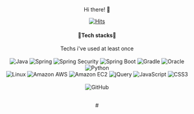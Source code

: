 <div align="center">
Hi there! 👋
  
[![Hits](https://hits.seeyoufarm.com/api/count/incr/badge.svg?url=https%3A%2F%2Fgithub.com%2Fttaehee&count_bg=%232E51EF&title_bg=%231B1919&icon=icq.svg&icon_color=%23E7E7E7&title=hits&edge_flat=false)](https://hits.seeyoufarm.com)

<div align="center"><h4> 🍊Tech stacks🌼</h4></div>
Techs i've used at least once <br/><br/>

<div align=center> 
<img alt="Java" src ="https://img.shields.io/badge/java-5BC4EE.svg?&style=flat-square,&logo=java&logoColor=white"/> 
<img alt="Spring" src="https://img.shields.io/badge/-Spring-006600?style=flat-square,&logo=Spring&logoColor=white">
<img alt="Spring Security" src="https://img.shields.io/badge/-Spring Security-6DB33F?style=flat-square,&logo=Spring Security&logoColor=white"> 
<img alt="Spring Boot" src="https://img.shields.io/badge/-Spring Boot-6DB33F?style=flat-square,&logo=Spring Boot&logoColor=white">
<img alt="Gradle" src="https://img.shields.io/badge/-Gradle-02303A?style=flat-square,e&logo=Gradle&logoColor=white">
<img alt="Oracle" src ="https://img.shields.io/badge/Oracle-F80000?&style=flat-square,&logo=Oracle&logoColor=white"/>
<img alt="Python" src ="https://img.shields.io/badge/Python-3776AB.svg?&style=flat-square,&logo=Python&logoColor=white"/> <br/>
<img alt="Linux" src ="https://img.shields.io/badge/Linux-1793D1?&style=flat-square,&logo=Linux&logoColor=white"/>
<img alt="Amazon AWS" src="https://img.shields.io/badge/Amazon AWS-999999.svg?style=flat-square,&logo=Amazon%20AWS&logoColor=white"/> 
<img alt="Amazon EC2" src="https://img.shields.io/badge/-Amazon EC2-FF8282.svg?style=flat-square,&logo=Amazon EC2&logoColor=white">
<img alt="jQuery" src ="https://img.shields.io/badge/jQuery-9266CC.svg?&style=flat-square,&logo=jQuery&logoColor=white"/>
<img alt="JavaScript" src ="https://img.shields.io/badge/JavaScript-FDC43E.svg?&style=flat-square,&logo=JavaScript&logoColor=white"/>
<img alt="CSS3" src ="https://img.shields.io/badge/CSS3-F08705.svg?&style=flat-square,&logo=CSS3&logoColor=white"/> <br/><br/>

<img alt="GitHub" src ="https://img.shields.io/badge/GitHub-181717?&style=flat-square,&logo=GitHub&logoColor=white"/>
</div>

<br/>#<br/>

</div>
